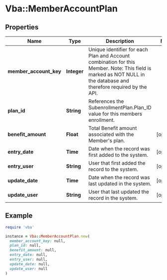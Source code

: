 # Vba::MemberAccountPlan

## Properties

| Name | Type | Description | Notes |
| ---- | ---- | ----------- | ----- |
| **member_account_key** | **Integer** | Unique identifier for each Plan and Account combination for this Member. Note: This field is marked as NOT NULL in the database and therefore required by the API. |  |
| **plan_id** | **String** | References the SubenrollmentPlan.Plan_ID value for this members enrollment. |  |
| **benefit_amount** | **Float** | Total Benefit amount associated with the Member&#39;s plan. | [optional] |
| **entry_date** | **Time** | Date when the record was first added to the system. | [optional] |
| **entry_user** | **String** | User that first added the record to the system. | [optional] |
| **update_date** | **Time** | Date when the record was last updated in the system. | [optional] |
| **update_user** | **String** | User that last updated the record in the system. | [optional] |

## Example

```ruby
require 'vba'

instance = Vba::MemberAccountPlan.new(
  member_account_key: null,
  plan_id: null,
  benefit_amount: null,
  entry_date: null,
  entry_user: null,
  update_date: null,
  update_user: null
)
```

